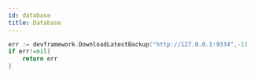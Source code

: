 ```yaml
---
id: database
title: Database
---
```


```go title="Example: download BeaconChain database from a remote"
err := devframework.DownloadLatestBackup("http://127.0.0.1:9334",-1)
if err!=nil{
    return err
}
```